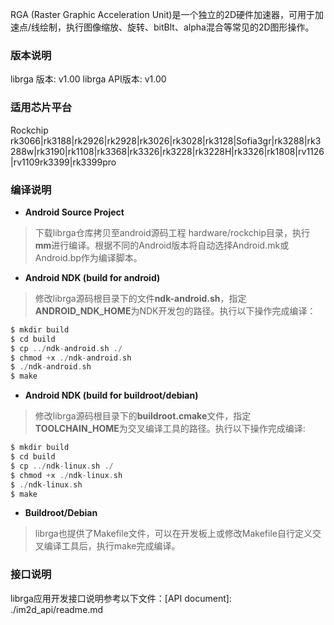 RGA (Raster Graphic Acceleration Unit)是一个独立的2D硬件加速器，可用于加速点/线绘制，执行图像缩放、旋转、bitBlt、alpha混合等常见的2D图形操作。

### 版本说明

librga 版本: v1.00
librga API版本: v1.00

### 适用芯片平台

Rockchip rk3066|rk3188|rk2926|rk2928|rk3026|rk3028|rk3128|Sofia3gr|rk3288|rk3288w|rk3190|rk1108|rk3368|rk3326|rk3228|rk3228H|rk3326|rk1808|rv1126|rv1109rk3399|rk3399pro

### 编译说明

* **Android Source Project**

> 下载librga仓库拷贝至android源码工程 hardware/rockchip目录，执行**mm**进行编译。根据不同的Android版本将自动选择Android.mk或Android.bp作为编译脚本。

* **Android NDK (build for android)**

> 修改librga源码根目录下的文件**ndk-android.sh**，指定**ANDROID_NDK_HOME**为NDK开发包的路径。执行以下操作完成编译：

```c
$ mkdir build
$ cd build
$ cp ../ndk-android.sh ./
$ chmod +x ./ndk-android.sh
$ ./ndk-android.sh
$ make
```

* **Android NDK (build for buildroot/debian)**

> 修改librga源码根目录下的**buildroot.cmake**文件，指定**TOOLCHAIN_HOME**为交叉编译工具的路径。执行以下操作完成编译:
>

```c
$ mkdir build
$ cd build
$ cp ../ndk-linux.sh ./
$ chmod +x ./ndk-linux.sh
$ ./ndk-linux.sh
$ make
```

* **Buildroot/Debian**

> librga也提供了Makefile文件，可以在开发板上或修改Makefile自行定义交叉编译工具后，执行make完成编译。

### 接口说明

librga应用开发接口说明参考以下文件：[API document]: ./im2d_api/readme.md
